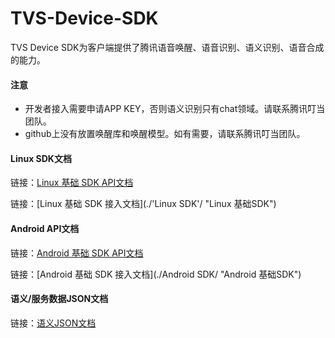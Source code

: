 # TVS-Device-SDK

TVS Device SDK为客户端提供了腾讯语音唤醒、语音识别、语义识别、语音合成的能力。

#### 注意
* 开发者接入需要申请APP KEY，否则语义识别只有chat领域。请联系腾讯叮当团队。
* github上没有放置唤醒库和唤醒模型。如有需要，请联系腾讯叮当团队。

#### Linux SDK文档
链接：[Linux 基础 SDK API文档](https://tencenttvsteam.github.io/TVS-Device-SDK/api/linux/index.html "Linux 基础SDK") 

链接：[Linux 基础 SDK 接入文档](./'Linux SDK'/ "Linux 基础SDK") 
 

#### Android API文档

链接：[Android 基础 SDK  API文档](https://tencenttvsteam.github.io/TVS-Device-SDK/api/android/index.html "Android 基础 SDK") 

链接：[Android 基础 SDK 接入文档](./Android SDK/ "Android 基础SDK") 

#### 语义/服务数据JSON文档
链接：[语义JSON文档](./语义服务数据文档/ "语义JSON文档") 

